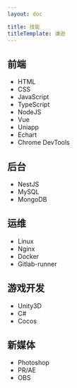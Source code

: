 ```yaml
---
layout: doc

title: 技能
titleTemplate: 谦逊
---
```


## 前端

- HTML
- CSS
- JavaScript
- TypeScript
- NodeJS
- Vue
- Uniapp
- Echart
- Chrome DevTools

## 后台

- NestJS
- MySQL
- MongoDB

## 运维

- Linux
- Nginx
- Docker
- Gitlab-runner

## 游戏开发

- Unity3D
- C#
- Cocos

## 新媒体

- Photoshop
- PR/AE
- OBS
